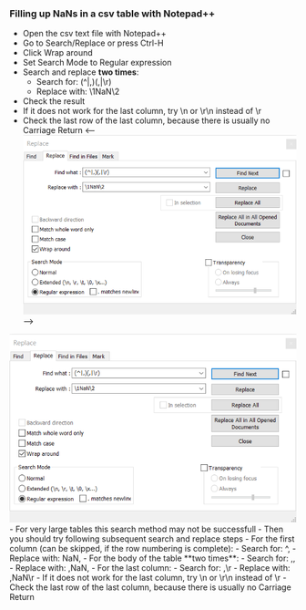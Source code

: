 ### Filling up NaNs in a csv table with Notepad++

- Open the csv text file with Notepad++
- Go to Search/Replace or press Ctrl-H
- Click Wrap around
- Set Search Mode to Regular expression
- Search and replace **two times**: 
  - Search for: (^|,)(,|\r)
  - Replace with: \1NaN\2
- Check the result
- If it does not work for the last column, try \n or \r\n instead of \r
- Check the last row of the last column, because there is usually no Carriage Return
<-- ![Notepadpp-FillNaNs](Notepadpp-FillNaNs.png)-->
<img src="Notepadpp-FillNaNs.png"/>
- For very large tables this search method may not be successfull
- Then you should try following subsequent search and replace steps
- For the first column (can be skipped, if the row numbering is complete):
  - Search for: ^,
  - Replace with: NaN,
- For the body of the table **two times**:
  - Search for: ,,
  - Replace with: ,NaN,
- For the last column:
  - Search for: ,\r
  - Replace with: ,NaN\r
- If it does not work for the last column, try \n or \r\n instead of \r
- Check the last row of the last column, because there is usually no Carriage Return

